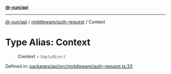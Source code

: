 [**@-xun/api**](../../../README.md)

***

[@-xun/api](../../../README.md) / [middleware/auth-request](../README.md) / Context

# Type Alias: Context

> **Context** = `EmptyObject`

Defined in: [packages/api/src/middleware/auth-request.ts:33](https://github.com/Xunnamius/api-utils/blob/38288e756f37a9fa3bac377fdbaa51608d8bbed9/packages/api/src/middleware/auth-request.ts#L33)
